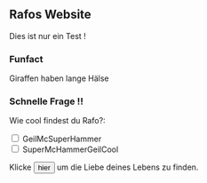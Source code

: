 

## Rafos Website

Dies ist nur ein Test !

### Funfact

Giraffen haben lange Hälse


### Schnelle Frage !!

<p>Wie cool findest du Rafo?:</p>

<div style="background-image: url('https://www.google.com/search?q=fire+background&rlz=1C1CHBF_deDE917DE917&sxsrf=ALeKk02mTBlRwt4QAv58wqfj23KjJ7XZfw:1601037001339&tbm=isch&source=iu&ictx=1&fir=0SM5xc--p_WBrM%252CpbxY4PprUkhUfM%252C_&vet=1&usg=AI4_-kTfP83wbM0ST1tzHlwoBcVDaI5Gvg&sa=X&ved=2ahUKEwjkq_LNp4TsAhVE2qQKHX0gBTsQ9QF6BAgJEEo#imgrc=0SM5xc--p_WBrM');">
  <input type="checkbox" id="scales" name="scales">
  <label for="scales">GeilMcSuperHammer</label>
</div>

<div>
  <input type="checkbox" id="horns" name="horns">
  <label for="horns">SuperMcHammerGeilCool</label>
</div>

Klicke <button>hier</button> um die Liebe deines Lebens zu finden.
